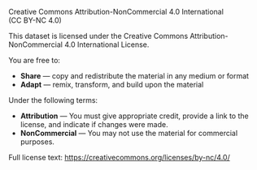Creative Commons Attribution-NonCommercial 4.0 International  
(CC BY-NC 4.0)

This dataset is licensed under the Creative Commons Attribution-NonCommercial 4.0 International License.

You are free to:
- **Share** — copy and redistribute the material in any medium or format
- **Adapt** — remix, transform, and build upon the material

Under the following terms:
- **Attribution** — You must give appropriate credit, provide a link to the license, and indicate if changes were made.
- **NonCommercial** — You may not use the material for commercial purposes.

Full license text: https://creativecommons.org/licenses/by-nc/4.0/

